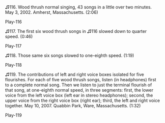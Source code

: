 ♫116. Wood thrush normal singing, 43 songs in a little over two minutes.
May 3, 2002. Amherst, Massachusetts. (2:06)

Play-116

♫117. The first six wood thrush songs in ♫116 slowed down to quarter
speed. (0:46)

Play-117

♫118. Those same six songs slowed to one-eighth speed. (1:19)

Play-118

♫119. The contributions of left and right voice boxes isolated for five
flourishes. For each of five wood thrush songs, listen (in headphones)
first to a complete normal song. Then we listen to just the terminal
flourish of that song, at one-eighth normal speed, in three segments:
first, the lower voice from the left voice box (left ear in stereo
headphones); second, the upper voice from the right voice box (right
ear); third, the left and right voice together. May 10, 2007. Quabbin
Park, Ware, Massachusetts. (1:32)

Play-119
